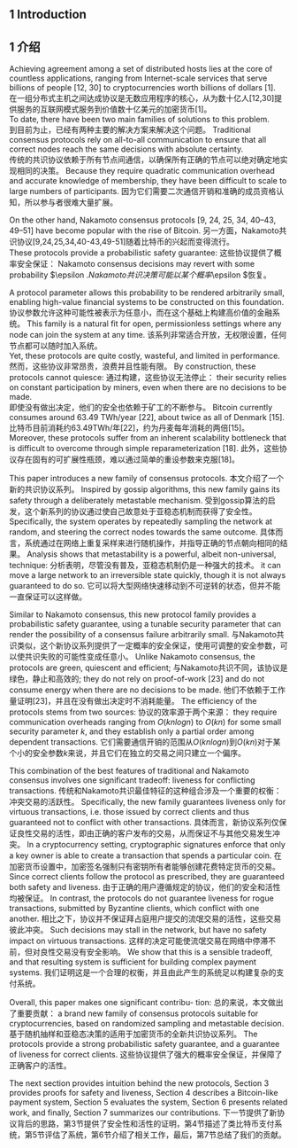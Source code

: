 ## 1 Introduction
## 1 介绍

Achieving agreement among a set of distributed hosts lies at the core of countless applications, ranging from Internet-scale services that serve billions of people [12, 30] to cryptocurrencies worth billions of dollars [1].  
在一组分布式主机之间达成协议是无数应用程序的核心，从为数十亿人[12,30]提供服务的互联网模式服务到价值数十亿美元的加密货币[1]。   
To date, there have been two main families of solutions to this problem.     
到目前为止，已经有两种主要的解决方案来解决这个问题。
Traditional consensus protocols rely on all-to-all communication to ensure that all correct nodes reach the same decisions with absolute certainty.   
传统的共识协议依赖于所有节点间通信，以确保所有正确的节点可以绝对确定地实现相同的决策。
Because they require quadratic communication overhead and accurate knowledge of membership, they have been difficult to scale to large numbers of participants.
因为它们需要二次通信开销和准确的成员资格认知，所以参与者很难大量扩展。

On the other hand, Nakamoto consensus protocols [9, 24, 25, 34, 40–43, 49–51] have become popular with the rise of Bitcoin.
另一方面，Nakamoto共识协议[9,24,25,34,40-43,49-51]随着比特币的兴起而变得流行。   
These protocols provide a probabilistic safety guarantee: 
这些协议提供了概率安全保证：
Nakamoto consensus decisions may revert with some probability $\epsilon $. 
Nakamoto共识决策可能以某个概率$\epsilon $恢复。
  
A protocol parameter allows this probability to be rendered arbitrarily small, enabling high-value financial systems to be constructed on this foundation. 
协议参数允许这种可能性被表示为任意小，而在这个基础上构建高价值的金融系统。
This family is a natural fit for open, permissionless settings where any node can join the system at any time. 
该系列非常适合开放，无权限设置，任何节点都可以随时加入系统。  
Yet, these protocols are quite costly, wasteful, and limited in performance.  
然而，这些协议非常昂贵，浪费并且性能有限。 
By construction, these protocols cannot quiesce: 
通过构建，这些协议无法停止：
their security relies on constant participation by miners, even when there are no decisions to be made.  
即使没有做出决定，他们的安全也依赖于矿工的不断参与。 
Bitcoin currently consumes around 63.49 TWh/year [22], about twice as all of Denmark [15]. 
比特币目前消耗约63.49TWh/年[22]，约为丹麦每年消耗的两倍[15]。  
Moreover, these protocols suffer from an inherent scalability bottleneck that is difficult to overcome through simple reparameterization [18].
此外，这些协议存在固有的可扩展性瓶颈，难以通过简单的重设参数来克服[18]。

This paper introduces a new family of consensus protocols. 
本文介绍了一个新的共识协议系列。
Inspired by gossip algorithms, this new family gains its safety through a deliberately metastable mechanism.
受到gossip算法的启发，这个新系列的协议通过使自己故意处于亚稳态机制而获得了安全性。
Specifically, the system operates by repeatedly sampling the network at random, and steering the correct nodes towards the same outcome. 
具体而言，系统通过在网络上重复采样来进行随机操作，并指导正确的节点朝向相同的结果。
Analysis shows that metastability is a powerful, albeit non-universal,  technique: 
分析表明，尽管没有普及，亚稳态机制仍是一种强大的技术。
it can move a large network to an irreversible state quickly,  though it is not always guaranteed to do so.
它可以将大型网络快速移动到不可逆转的状态，但并不能一直保证可以这样做。

Similar to Nakamoto consensus, this new protocol family provides a probabilistic safety guarantee, using a tunable security parameter that can render the possibility of a consensus failure arbitrarily small.
与Nakamoto共识类似，这个新协议系列提供了一定概率的安全保证，使用可调整的安全参数，可以使共识失败的可能性变成任意小。
Unlike Nakamoto consensus, the protocols are green, quiescent and efficient; 
与Nakamoto共识不同，该协议是绿色，静止和高效的;
they do not rely on proof-of-work [23] and do not consume energy when there are no decisions to be made. 
他们不依赖于工作量证明[23]，并且在没有做出决定时不消耗能量。
The efficiency of the protocols stems from two sources: 
协议的效率源于两个来源：
they require communication overheads ranging from $O(knlogn)$ to $O(kn)$ for some small security parameter $k$, and they establish only a partial 
order among dependent transactions.
它们需要通信开销的范围从$O(knlogn)$到$O(kn)$对于某个小的安全参数$k$来说，并且它们在独立的交易之间只建立一个偏序。


This combination of the best features of traditional and Nakamoto consensus involves one significant tradeoff: 
liveness for conflicting transactions. 
传统和Nakamoto共识最佳特征的这种组合涉及一个重要的权衡：冲突交易的活跃性。
Specifically, the new family guarantees liveness only for virtuous transactions, i.e. those issued by correct clients and thus guaranteed not to conflict with other transactions. 
具体而言，新协议系列仅保证良性交易的活性，即由正确的客户发布的交易，从而保证不与其他交易发生冲突。
In a cryptocurrency setting, cryptographic signatures enforce that only a key owner is able to create a transaction that spends a particular coin. 
在加密货币设置中，加密签名强制只有密钥所有者能够创建花费特定货币的交易。
Since correct clients follow the protocol as prescribed, they are guaranteed both safety and liveness. 
由于正确的用户遵循规定的协议，他们的安全和活性均被保证。
In contrast, the protocols do not guarantee liveness for rogue transactions,  submitted by Byzantine clients, which conflict with one another. 
相比之下，协议并不保证拜占庭用户提交的流氓交易的活性，这些交易彼此冲突。
Such decisions may stall in the network, but have no safety impact on virtuous transactions. 
这样的决定可能使流氓交易在网络中停滞不前，但对良性交易没有安全影响。
We show that this is a sensible tradeoff, and that resulting system is sufficient for building complex payment systems.
我们证明这是一个合理的权衡，并且由此产生的系统足以构建复杂的支付系统。


Overall, this paper makes one significant contribu- tion: 
总的来说，本文做出了重要贡献：
a brand new family of consensus protocols suitable for cryptocurrencies, based on randomized sampling and metastable decision. 
基于随机抽样和亚稳态决策的适用于加密货币的全新共识协议系列。
The protocols provide a strong probabilistic safety guarantee, and a guarantee of liveness for correct clients.
这些协议提供了强大的概率安全保证，并保障了正确客户的活性。

The next section provides intuition behind the new protocols, Section 3 provides proofs for safety and liveness, Section 4 describes a Bitcoin-like payment system, Section 5 evaluates the system, Section 6 presents related work, and finally, Section 7 summarizes our contributions.
下一节提供了新协议背后的思路，第3节提供了安全性和活性的证明，第4节描述了类比特币支付系统，第5节评估了系统，第6节介绍了相关工作，最后，第7节总结了我们的贡献。
